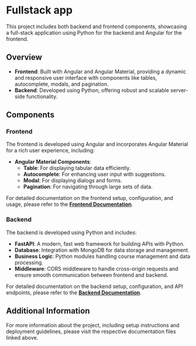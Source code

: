 # Fullstack app

This project includes both backend and frontend components, showcasing a full-stack application using Python for the backend and Angular for the frontend.

## Overview

- **Frontend**: Built with Angular and Angular Material, providing a dynamic and responsive user interface with components like tables, autocomplete, modals, and pagination.
- **Backend**: Developed using Python, offering robust and scalable server-side functionality.

## Components

### Frontend

The frontend is developed using Angular and incorporates Angular Material for a rich user experience, including:
- **Angular Material Components**:
  - **Table**: For displaying tabular data efficiently.
  - **Autocomplete**: For enhancing user input with suggestions.
  - **Modal**: For displaying dialogs and forms.
  - **Pagination**: For navigating through large sets of data.

For detailed documentation on the frontend setup, configuration, and usage, please refer to the [**Frontend Documentation**](ui/README.md).

### Backend

The backend is developed using Python and includes:
- **FastAPI**: A modern, fast web framework for building APIs with Python.
- **Database**: Integration with MongoDB for data storage and management.
- **Business Logic**: Python modules handling course management and data processing.
- **Middleware**: CORS middleware to handle cross-origin requests and ensure smooth communication between frontend and backend.

For detailed documentation on the backend setup, configuration, and API endpoints, please refer to the [**Backend Documentation**](backend/README.md).

## Additional Information

For more information about the project, including setup instructions and deployment guidelines, please visit the respective documentation files linked above.
